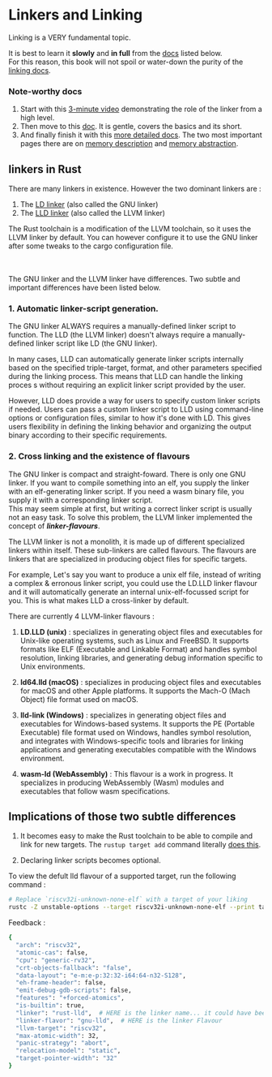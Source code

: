 # Linkers and Linking


Linking is a VERY fundamental topic.  

It is best to learn it **slowly** and **in full** from the [docs](#note-worthy-docs) listed below.     
For this reason, this book will not spoil or water-down the purity of the [linking docs](#note-worthy-docs).  


### Note-worthy docs 
1. Start with this [3-minute video][linker-video] demonstrating the role of the linker from a high level.  
2. Then move to this [doc][gentle-first-docs]. It is gentle, covers the basics and its short.  
3. And finally finish it with this [more detailed docs][more-detailed-second-docs]. The two most important pages there are on [memory description][memory-description] and [memory abstraction][memory-abstraction].

## linkers in Rust
There are many linkers in existence. However the two dominant linkers are :  
1. The [LD linker][ld-linker-page] (also called the GNU linker)
2. The [LLD linker][lld-linker-page] (also called the LLVM linker)  

The Rust toolchain is a modification of the LLVM toolchain, so it uses the LLVM linker by default. You can however configure it to use the GNU linker after some tweaks to the cargo configuration file.  

<br><br>
The GNU linker and the LLVM linker have differences. Two subtle and important differences have been listed below.  

### 1. Automatic linker-script generation.  
The GNU linker ALWAYS requires a manually-defined linker script to function. The LLD (the LLVM linker) doesn't always require a manually-defined linker script like LD (the GNU linker).   

In many cases, LLD can automatically generate linker scripts internally based on the specified triple-target, format, and other parameters specified during the linking process. This means that LLD can handle the linking proces s without requiring an explicit linker script provided by the user.

However, LLD does provide a way for users to specify custom linker scripts if needed. Users can pass a custom linker script to LLD using command-line options or configuration files, similar to how it's done with LD. This gives users flexibility in defining the linking behavior and organizing the output binary according to their specific requirements.  

### 2. Cross linking and the existence of flavours
The GNU linker is compact and straight-foward. There is only one GNU linker. If you want to compile something into an elf, you supply the linker with an elf-generating linker script. If you need a wasm binary file, you supply it with a corresponding linker script.  
This may seem simple at first, but writing a correct linker script is usually not an easy task. To solve this problem, the LLVM linker implemented the concept of ***linker-flavours***.  

The LLVM linker is not a monolith, it is made up of different specialized linkers within itself. These sub-linkers are called flavours. The flavours are linkers that are specialized in producing object files for specific targets.  

For example, Let's say you want to produce a unix elf file, instead of writing a complex & erronous linker script, you could use the LD.LLD linker flavour and it will automatically generate an internal unix-elf-focussed script for you. This is what makes LLD a cross-linker by default.  

There are currently 4 LLVM-linker flavours : 
1. **LD.LLD (unix)** : specializes in generating object files and executables for Unix-like operating systems, such as Linux and FreeBSD. It supports formats like ELF (Executable and Linkable Format) and handles symbol resolution, linking libraries, and generating debug information specific to Unix environments.  

2. **ld64.lld (macOS)** : specializes in producing object files and executables for macOS and other Apple platforms. It supports the Mach-O (Mach Object) file format used on macOS. 

3. **lld-link (Windows)** : specializes in generating object files and executables for Windows-based systems. It supports the PE (Portable Executable) file format used on Windows, handles symbol resolution, and integrates with Windows-specific tools and libraries for linking applications and generating executables compatible with the Windows environment.  

4. **wasm-ld (WebAssembly)** : This flavour is a work in progress. It specializes in producing WebAssembly (Wasm) modules and executables that follow wasm specifications.  

## Implications of those two subtle differences

1. It becomes easy to make the Rust toolchain to be able to compile and link for new targets. The `rustup target add` command literally [does this][target-add-description]. 

2. Declaring linker scripts becomes optional.  

To view the defult lld flavour of a supported target, run the following command :  
```bash
# Replace `riscv32i-unknown-none-elf` with a target of your liking
rustc -Z unstable-options --target riscv32i-unknown-none-elf --print target-spec-json
```  
Feedback : 
```bash
{
  "arch": "riscv32",
  "atomic-cas": false,
  "cpu": "generic-rv32",
  "crt-objects-fallback": "false",
  "data-layout": "e-m:e-p:32:32-i64:64-n32-S128",
  "eh-frame-header": false,
  "emit-debug-gdb-scripts": false,
  "features": "+forced-atomics",
  "is-builtin": true,
  "linker": "rust-lld",  # HERE is the linker name... it could have been something like ld
  "linker-flavor": "gnu-lld",  # HERE is the linker Flavour
  "llvm-target": "riscv32",
  "max-atomic-width": 32,
  "panic-strategy": "abort",
  "relocation-model": "static",
  "target-pointer-width": "32"
}
```


[lld-linker-page]: https://lld.llvm.org/
[ld-linker-page]: https://ftp.gnu.org/old-gnu/Manuals/ld-2.9.1/html_mono/ld.html
[linker-video]: https://www.youtube.com/watch?v=cJDRShqtTbk
[gentle-first-docs]: https://users.informatik.haw-hamburg.de/~krabat/FH-Labor/gnupro/5_GNUPro_Utilities/c_Using_LD/ldLinker_scripts.html
[more-detailed-second-docs]: https://sourceware.org/binutils/docs/ld/Scripts.html
[memory-description]: https://sourceware.org/binutils/docs/ld/MEMORY.html
[memory-abstraction]: https://sourceware.org/binutils/docs/ld/REGION_005fALIAS.html
[target-add-description]: ../../misc/rustup_target_add.md